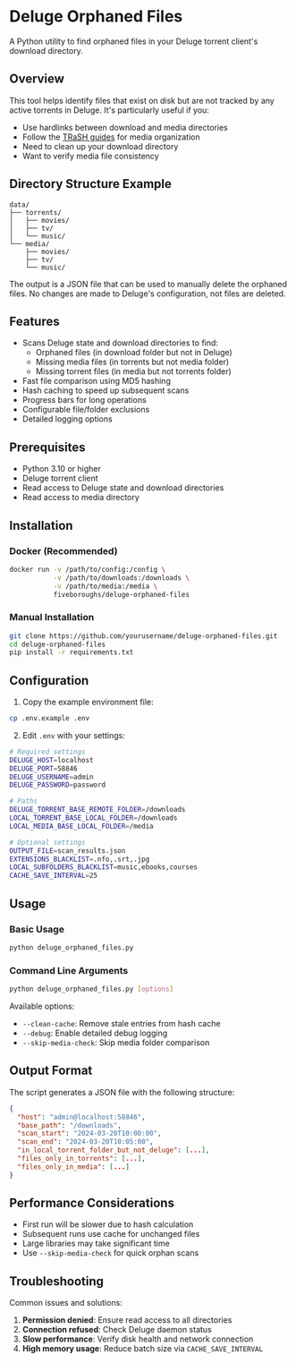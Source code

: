 # Deluge Orphaned Files

A Python utility to find orphaned files in your Deluge torrent client's download directory.

## Overview

This tool helps identify files that exist on disk but are not tracked by any active torrents in Deluge. It's particularly useful if you:
- Use hardlinks between download and media directories
- Follow the [TRaSH guides](https://trash-guides.info/) for media organization
- Need to clean up your download directory
- Want to verify media file consistency

## Directory Structure Example

```
data/
├── torrents/
│   ├── movies/
│   ├── tv/
│   └── music/
└── media/
    ├── movies/
    ├── tv/
    └── music/
```

The output is a JSON file that can be used to manually delete the orphaned files.
No changes are made to Deluge's configuration, not files are deleted.


## Features

- Scans Deluge state and download directories to find:
  - Orphaned files (in download folder but not in Deluge)
  - Missing media files (in torrents but not media folder)
  - Missing torrent files (in media but not torrents folder)
- Fast file comparison using MD5 hashing
- Hash caching to speed up subsequent scans
- Progress bars for long operations
- Configurable file/folder exclusions
- Detailed logging options

## Prerequisites

- Python 3.10 or higher
- Deluge torrent client
- Read access to Deluge state and download directories
- Read access to media directory

## Installation

### Docker (Recommended)
```bash
docker run -v /path/to/config:/config \
           -v /path/to/downloads:/downloads \
           -v /path/to/media:/media \
           fiveboroughs/deluge-orphaned-files
```

### Manual Installation
```bash
git clone https://github.com/yourusername/deluge-orphaned-files.git
cd deluge-orphaned-files
pip install -r requirements.txt
```

## Configuration

1. Copy the example environment file:
```bash
cp .env.example .env
```

2. Edit `.env` with your settings:
```bash
# Required settings
DELUGE_HOST=localhost
DELUGE_PORT=58846
DELUGE_USERNAME=admin
DELUGE_PASSWORD=password

# Paths
DELUGE_TORRENT_BASE_REMOTE_FOLDER=/downloads
LOCAL_TORRENT_BASE_LOCAL_FOLDER=/downloads
LOCAL_MEDIA_BASE_LOCAL_FOLDER=/media

# Optional settings
OUTPUT_FILE=scan_results.json
EXTENSIONS_BLACKLIST=.nfo,.srt,.jpg
LOCAL_SUBFOLDERS_BLACKLIST=music,ebooks,courses
CACHE_SAVE_INTERVAL=25
```

## Usage

### Basic Usage
```bash
python deluge_orphaned_files.py
```

### Command Line Arguments
```bash
python deluge_orphaned_files.py [options]
```

Available options:
- `--clean-cache`: Remove stale entries from hash cache
- `--debug`: Enable detailed debug logging
- `--skip-media-check`: Skip media folder comparison

## Output Format

The script generates a JSON file with the following structure:
```json
{
  "host": "admin@localhost:58846",
  "base_path": "/downloads",
  "scan_start": "2024-03-20T10:00:00",
  "scan_end": "2024-03-20T10:05:00",
  "in_local_torrent_folder_but_not_deluge": [...],
  "files_only_in_torrents": [...],
  "files_only_in_media": [...]
}
```

## Performance Considerations

- First run will be slower due to hash calculation
- Subsequent runs use cache for unchanged files
- Large libraries may take significant time
- Use `--skip-media-check` for quick orphan scans

## Troubleshooting

Common issues and solutions:
1. **Permission denied**: Ensure read access to all directories
2. **Connection refused**: Check Deluge daemon status
3. **Slow performance**: Verify disk health and network connection
4. **High memory usage**: Reduce batch size via `CACHE_SAVE_INTERVAL`